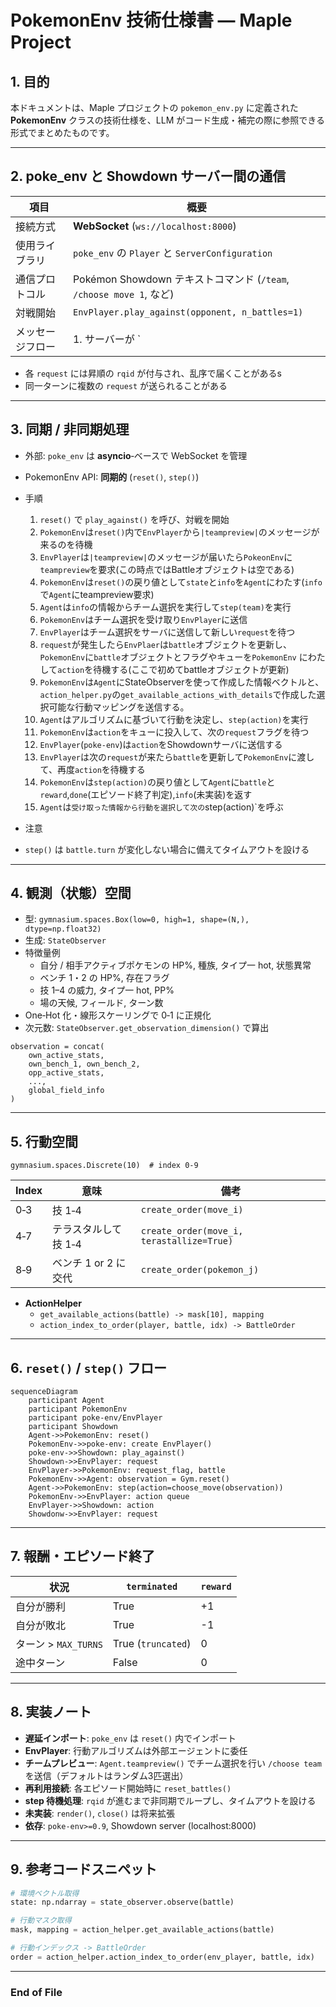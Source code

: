 # PokemonEnv 技術仕様書 — Maple Project

## 1. 目的
本ドキュメントは、Maple プロジェクトの `pokemon_env.py` に定義された **PokemonEnv** クラスの技術仕様を、LLM がコード生成・補完の際に参照できる形式でまとめたものです。

---

## 2. poke_env と Showdown サーバー間の通信

| 項目 | 概要 |
| --- | --- |
| 接続方式 | **WebSocket** (`ws://localhost:8000`) |
| 使用ライブラリ | `poke_env` の `Player` と `ServerConfiguration` |
| 通信プロトコル | Pokémon Showdown テキストコマンド (`/team`, `/choose move 1`, など) |
| 対戦開始 | `EnvPlayer.play_against(opponent, n_battles=1)` |
| メッセージフロー | 1. サーバーが `|request|`で始まるメッセージを送信 2.EnvPlayer(PSClient)はメッセージを解析してbattleオブジェクトを更新して、PokemonEnvにフラグ付きで送信 3.EnvPlayerはPokemonEnvから帰ってきたコマンドをサーバに送信 4.サーバが結果を返す |

* 各 `request` には昇順の `rqid` が付与され、乱序で届くことがあるs
* 同一ターンに複数の `request` が送られることがある

---

## 3. 同期 / 非同期処理

* 外部: `poke_env` は **asyncio**‐ベースで WebSocket を管理  
* PokemonEnv API: **同期的** (`reset()`, `step()`)  

* 手順
  1. `reset()` で `play_against()` を呼び、対戦を開始
  2. `PokemonEnv`は`reset()`内で`EnvPlayer`から`|teampreview|`のメッセージが来るのを待機
  3. `EnvPlayer`は`|teampreview|`のメッセージが届いたら`PokeonEnv`に`teampreview`を要求(この時点ではBattleオブジェクトは空である)
  4. `PokemonEnv`は`reset()`の戻り値として`state`と`info`を`Agent`にわたす(`info`で`Agent`にteampreview要求)
  5. `Agent`は`info`の情報からチーム選択を実行して`step(team)`を実行
  6. `PokemonEnv`はチーム選択を受け取り`EnvPlayer`に送信
  7. `EnvPlayer`はチーム選択をサーバに送信して新しい`request`を待つ
  6. `request`が発生したら`EnvPlaer`は`battle`オブジェクトを更新し、`PokemonEnv`に`battle`オブジェクトとフラグやキューを`PokemonEnv` にわたして`action`を待機する(ここで初めてbattleオブジェクトが更新)
  7. `PokemonEnv`は`Agent`にStateObserverを使って作成した情報ベクトルと、`action_helper.py`の`get_available_actions_with_details`で作成した選択可能な行動マッピングを送信する。
  8. `Agent`はアルゴリズムに基づいて行動を決定し、`step(action)`を実行
  9. `PokemonEnv`は`action`をキューに投入して、次の`request`フラグを待つ
  10. `EnvPlayer`(`poke-env`)は`action`をShowdownサーバに送信する
  11. `EnvPlayer`は次の`request`が来たら`battle`を更新して`PokemonEnv`に渡して、再度`action`を待機する
  12. `PokemonEnv`は`step(action)`の戻り値として`Agent`に`battle`と`reward`,`done`(エピソード終了判定),`info`(未実装)を返す
  13. `Agent`は`受け取った情報から行動を選択して次の`step(action)`を呼ぶ

* 注意
* `step()` は `battle.turn` が変化しない場合に備えてタイムアウトを設ける

---

## 4. 観測（状態）空間

* 型: `gymnasium.spaces.Box(low=0, high=1, shape=(N,), dtype=np.float32)`
* 生成: `StateObserver`  
* 特徴量例  
  * 自分 / 相手アクティブポケモンの HP%, 種族, タイプ一 hot, 状態異常  
  * ベンチ 1・2 の HP%, 存在フラグ  
  * 技 1–4 の威力, タイプ一 hot, PP%  
  * 場の天候, フィールド, ターン数  
* One‑Hot 化・線形スケーリングで 0‑1 に正規化  
* 次元数: `StateObserver.get_observation_dimension()` で算出  

```text
observation = concat(
    own_active_stats,
    own_bench_1, own_bench_2,
    opp_active_stats,
    ...,
    global_field_info
)
```

---

## 5. 行動空間

```
gymnasium.spaces.Discrete(10)  # index 0‑9
```

| Index | 意味 | 備考 |
| --- | --- | --- |
| 0‑3 | 技 1‑4 | `create_order(move_i)` |
| 4‑7 | テラスタルして技 1‑4 | `create_order(move_i, terastallize=True)` |
| 8‑9 | ベンチ 1 or 2 に交代 | `create_order(pokemon_j)` |

* **ActionHelper**  
  * `get_available_actions(battle) -> mask[10], mapping`  
  * `action_index_to_order(player, battle, idx) -> BattleOrder`  

---

## 6. `reset()` / `step()` フロー

```mermaid
sequenceDiagram
    participant Agent
    participant PokemonEnv
    participant poke-env/EnvPlayer
    participant Showdown
    Agent->>PokemonEnv: reset()
    PokemonEnv->>poke-env: create EnvPlayer()
    poke-env->>Showdown: play_against()
    Showdown->>EnvPlayer: request
    EnvPlayer->>PokemonEnv: request_flag, battle
    PokemonEnv->>Agent: observation = Gym.reset()
    Agent->>PokemonEnv: step(action=choose_move(observation))
    PokemonEnv->>EnvPlayer: action queue
    EnvPlayer->>Showdown: action
    Showdonw->>EnvPlayer: request
```

---

## 7. 報酬・エピソード終了

| 状況 | `terminated` | `reward` |
| --- | --- | --- |
| 自分が勝利 | True | +1 |
| 自分が敗北 | True | -1 |
| ターン > `MAX_TURNS` | True (`truncated`) | 0 |
| 途中ターン | False | 0 |

---

## 8. 実装ノート

* **遅延インポート**: `poke_env` は `reset()` 内でインポート
* **EnvPlayer**: 行動アルゴリズムは外部エージェントに委任
* **チームプレビュー**: `Agent.teampreview()` でチーム選択を行い `/choose team` を送信（デフォルトはランダム3匹選出）
* **再利用接続**: 各エピソード開始時に `reset_battles()`
* **step 待機処理**: `rqid` が進むまで非同期でループし、タイムアウトを設ける
* **未実装**: `render()`, `close()` は将来拡張
* **依存**: `poke-env>=0.9`, Showdown server (localhost:8000)

---

## 9. 参考コードスニペット

```python
# 環境ベクトル取得
state: np.ndarray = state_observer.observe(battle)

# 行動マスク取得
mask, mapping = action_helper.get_available_actions(battle)

# 行動インデックス -> BattleOrder
order = action_helper.action_index_to_order(env_player, battle, idx)
```

---

### End of File
